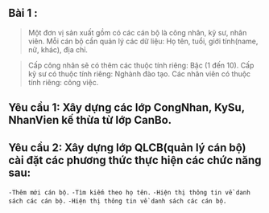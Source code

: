 ## Bài 1 :
>Một đơn vị sản xuất gồm có các cán bộ là công nhân, kỹ sư, nhân viên. Mỗi cán bộ cần quản lý các dữ liệu: Họ tên, tuổi, giới tính(name, nữ, khác), địa chỉ.

>Cấp công nhân sẽ có thêm các thuộc tính riêng: Bậc (1 đến 10).
>Cấp kỹ sư có thuộc tính riêng: Nghành đào tạo.
>Các nhân viên có thuộc tính riêng: công việc.
## Yêu cầu 1: Xây dựng các lớp CongNhan, KySu, NhanVien kế thừa từ lớp CanBo.

## Yêu cầu 2: Xây dựng lớp QLCB(quản lý cán bộ) cài đặt các phương thức thực hiện các chức năng sau:

`-Thêm mới cán bộ.`
`-Tìm kiếm theo họ tên.`
`-Hiện thị thông tin về danh sách các cán bộ.`
`-Hiện thị thông tin về danh sách các cán bộ.`